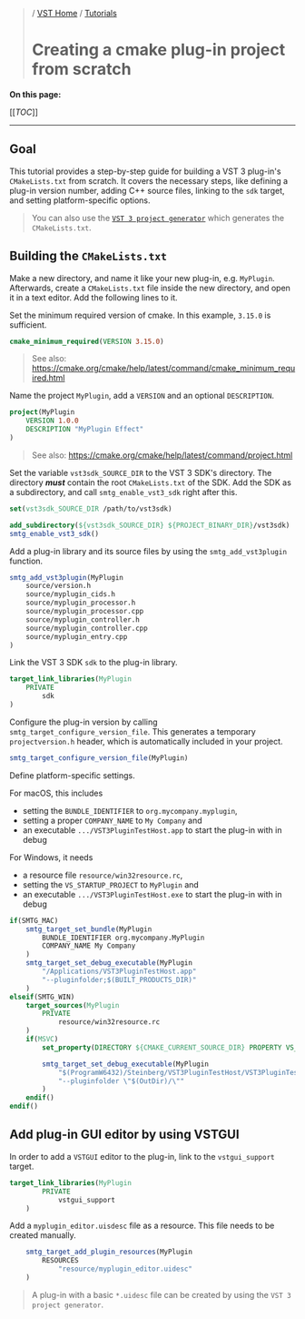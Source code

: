 >/ [VST Home](../) / [Tutorials](Index.md)
>
># Creating a cmake plug-in project from scratch

**On this page:**

[[_TOC_]]

---

## Goal

This tutorial provides a step-by-step guide for building a VST 3 plug-in's ```CMakeLists.txt``` from scratch. It covers the necessary steps, like defining a plug-in version number, adding C++ source files, linking to the ```sdk``` target, and setting platform-specific options.

> You can also use the [```VST 3 project generator```](https://github.com/steinbergmedia/vst3projectgenerator) which generates the ```CMakeLists.txt```.

## Building the ```CMakeLists.txt```

Make a new directory, and name it like your new plug-in, e.g. ```MyPlugin```. Afterwards, create a ```CMakeLists.txt``` file inside the new directory, and open it in a text editor. Add the following lines to it.

Set the minimum required version of cmake. In this example, ```3.15.0``` is sufficient.

```cmake
cmake_minimum_required(VERSION 3.15.0)
```

> See also: https://cmake.org/cmake/help/latest/command/cmake_minimum_required.html

Name the project ```MyPlugin```, add a ```VERSION``` and an optional ```DESCRIPTION```.

```cmake
project(MyPlugin
    VERSION 1.0.0
    DESCRIPTION "MyPlugin Effect"
)
```

> See also: https://cmake.org/cmake/help/latest/command/project.html

Set the variable ```vst3sdk_SOURCE_DIR``` to the VST 3 SDK's directory. The directory ***must*** contain the root ```CMakeLists.txt``` of the SDK.  Add the SDK as a subdirectory, and call ```smtg_enable_vst3_sdk``` right after this.

```cmake
set(vst3sdk_SOURCE_DIR /path/to/vst3sdk)

add_subdirectory(${vst3sdk_SOURCE_DIR} ${PROJECT_BINARY_DIR}/vst3sdk)
smtg_enable_vst3_sdk()
```

Add a plug-in library and its source files by using the ```smtg_add_vst3plugin``` function.

```cmake
smtg_add_vst3plugin(MyPlugin
    source/version.h
    source/myplugin_cids.h
    source/myplugin_processor.h
    source/myplugin_processor.cpp
    source/myplugin_controller.h
    source/myplugin_controller.cpp
    source/myplugin_entry.cpp
)
```

Link the VST 3 SDK ```sdk``` to the plug-in library.

```cmake
target_link_libraries(MyPlugin
    PRIVATE
        sdk
)
```

Configure the plug-in version by calling ```smtg_target_configure_version_file```. This generates a temporary ```projectversion.h``` header, which is automatically included in your project.

```cmake
smtg_target_configure_version_file(MyPlugin)
```

Define platform-specific settings. 

For macOS, this includes
* setting the ```BUNDLE_IDENTIFIER``` to ```org.mycompany.myplugin```,
* setting a proper ```COMPANY_NAME``` to ```My Company``` and
* an executable ```.../VST3PluginTestHost.app``` to start the plug-in with in debug

For Windows, it needs
* a resource file ```resource/win32resource.rc```,
* setting the ```VS_STARTUP_PROJECT``` to ```MyPlugin``` and
* an executable ```.../VST3PluginTestHost.exe``` to start the plug-in with in debug


```cmake
if(SMTG_MAC)
    smtg_target_set_bundle(MyPlugin
        BUNDLE_IDENTIFIER org.mycompany.MyPlugin
        COMPANY_NAME My Company
    )
    smtg_target_set_debug_executable(MyPlugin
        "/Applications/VST3PluginTestHost.app"
        "--pluginfolder;$(BUILT_PRODUCTS_DIR)"
    )
elseif(SMTG_WIN)
    target_sources(MyPlugin
        PRIVATE 
            resource/win32resource.rc
    )
    if(MSVC)
        set_property(DIRECTORY ${CMAKE_CURRENT_SOURCE_DIR} PROPERTY VS_STARTUP_PROJECT MyPlugin)

        smtg_target_set_debug_executable(MyPlugin
            "$(ProgramW6432)/Steinberg/VST3PluginTestHost/VST3PluginTestHost.exe"
            "--pluginfolder \"$(OutDir)/\""
        )
    endif()
endif()
```

## Add plug-in GUI editor by using VSTGUI

In order to add a ```VSTGUI``` editor to the plug-in, link to the ```vstgui_support``` target.

```cmake
target_link_libraries(MyPlugin
        PRIVATE
            vstgui_support
    )
```

Add a ```myplugin_editor.uisdesc``` file as a resource. This file needs to be created manually.

```cmake
    smtg_target_add_plugin_resources(MyPlugin
        RESOURCES
            "resource/myplugin_editor.uidesc"
    )
```

> A plug-in with a basic ```*.uidesc``` file can be created by using the ```VST 3 project generator```.
